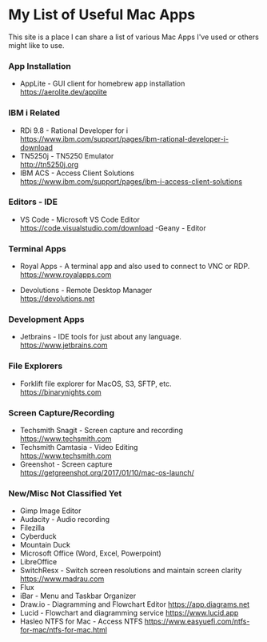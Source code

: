 # My List of Useful Mac Apps
This site is a place I can share a list of various Mac Apps I've used or others might like to use.

### App Installation  
- AppLite - GUI client for homebrew app installation   
https://aerolite.dev/applite 

### IBM i Related
- RDi 9.8 - Rational Developer for i   
https://www.ibm.com/support/pages/ibm-rational-developer-i-download   
- TN5250j - TN5250 Emulator   
http://tn5250j.org  
- IBM ACS - Access Client Solutions   
https://www.ibm.com/support/pages/ibm-i-access-client-solutions

### Editors - IDE
- VS Code - Microsoft VS Code Editor   
https://code.visualstudio.com/download
-Geany - Editor   

### Terminal Apps
- Royal Apps - A terminal app and also used to connect to VNC or RDP.   
https://www.royalapps.com

- Devolutions - Remote Desktop Manager  
https://devolutions.net

### Development Apps
- Jetbrains - IDE tools for just about any language.   
https://www.jetbrains.com

### File Explorers
- Forklift file explorer for MacOS, S3, SFTP, etc.   
https://binarynights.com

### Screen Capture/Recording
- Techsmith Snagit - Screen capture and recording    
https://www.techsmith.com  
- Techsmith Camtasia - Video Editing     
https://www.techsmith.com
- Greenshot - Screen capture  
https://getgreenshot.org/2017/01/10/mac-os-launch/

### New/Misc Not Classified Yet
- Gimp Image Editor
- Audacity - Audio recording
- Filezilla
- Cyberduck
- Mountain Duck
- Microsoft Office (Word, Excel, Powerpoint)     
- LibreOffice
- SwitchResx - Switch screen resolutions and maintain screen clarity  
https://www.madrau.com
- Flux 
- iBar - Menu and Taskbar Organizer   
- Draw.io - Diagramming and Flowchart Editor
https://app.diagrams.net
- Lucid - Flowchart and diagramming service
https://www.lucid.app
- Hasleo NTFS for Mac - Access NTFS
https://www.easyuefi.com/ntfs-for-mac/ntfs-for-mac.html
